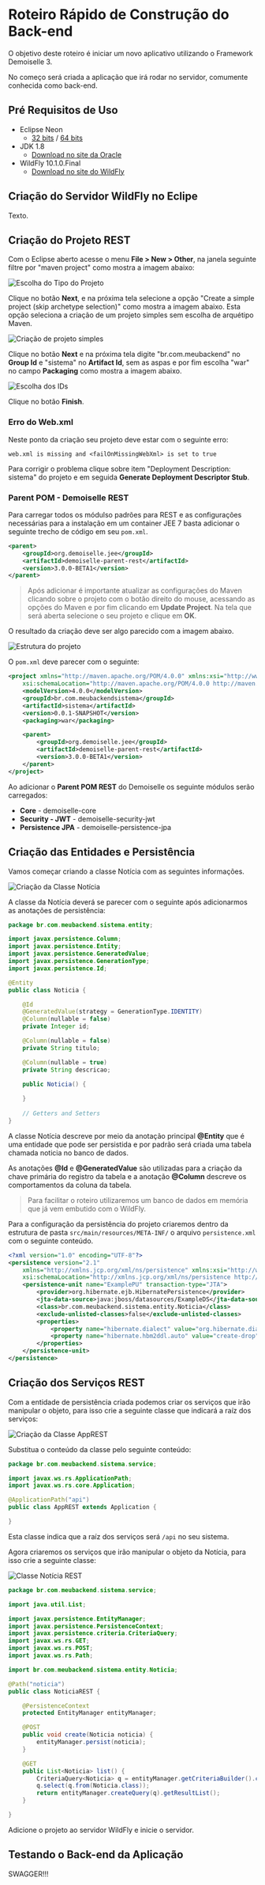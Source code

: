 # Roteiro Rápido de Construção do Back-end
O objetivo deste roteiro é iniciar um novo aplicativo utilizando o Framework Demoiselle 3.

No começo será criada a aplicação que irá rodar no servidor, comumente conhecida como back-end.
## Pré Requisitos de Uso
* Eclipse Neon
  * [32 bits](http://www.eclipse.org/downloads/download.php?file=/technology/epp/downloads/release/neon/1/eclipse-jee-neon-1-linux-gtk.tar.gz) / [64 bits](http://www.eclipse.org/downloads/download.php?file=/technology/epp/downloads/release/neon/1/eclipse-jee-neon-1-linux-gtk-x86_64.tar.gz)
* JDK 1.8
  * [Download no site da Oracle](http://www.oracle.com/technetwork/pt/java/javase/downloads/jdk8-downloads-2133151.html)
* WildFly 10.1.0.Final
  * [Download no site do WildFly](http://wildfly.org/downloads/)

## Criação do Servidor WildFly no Eclipe

Texto.

## Criação do Projeto REST
Com o Eclipse aberto acesse o menu **File > New > Other**, na janela seguinte filtre por "maven project" como mostra a imagem abaixo:

![Escolha do Tipo do Projeto](project-type.png)

Clique no botão **Next**, e na próxima tela selecione a opção "Create a simple project (skip archetype selection)" como mostra a imagem abaixo. Esta opção seleciona a criação de um projeto simples sem escolha de arquétipo Maven.

![Criação de projeto simples](simple.png)

Clique no botão **Next** e na próxima tela digite "br.com.meubackend" no **Group Id** e "sistema" no **Artifact Id**, sem as aspas e por fim escolha "war" no campo **Packaging** como mostra a imagem abaixo.

![Escolha dos IDs](id.png)

Clique no botão **Finish**.

### Erro do Web.xml
Neste ponto da criação seu projeto deve estar com o seguinte erro:
```
web.xml is missing and <failOnMissingWebXml> is set to true
```
Para corrigir o problema clique sobre item "Deployment Description: sistema" do projeto e em seguida **Generate Deployment Descriptor Stub**.

### Parent POM - Demoiselle REST
Para carregar todos os módulso padrões para REST e as configurações necessárias para a instalação em um container JEE 7 basta adicionar o seguinte trecho de código em seu `pom.xml`.
```xml
<parent>
    <groupId>org.demoiselle.jee</groupId>
    <artifactId>demoiselle-parent-rest</artifactId>
    <version>3.0.0-BETA1</version>
</parent>
```

> Após adicionar é importante atualizar as configurações do Maven clicando sobre o projeto com o botão direito do mouse, acessando as opções do Maven e por fim clicando em **Update Project**. Na tela que será aberta selecione o seu projeto e clique em **OK**.

O resultado da criação deve ser algo parecido com a imagem abaixo.

![Estrutura do projeto](project-structure.png)

O `pom.xml` deve parecer com o seguinte:

```xml
<project xmlns="http://maven.apache.org/POM/4.0.0" xmlns:xsi="http://www.w3.org/2001/XMLSchema-instance"
	xsi:schemaLocation="http://maven.apache.org/POM/4.0.0 http://maven.apache.org/xsd/maven-4.0.0.xsd">
	<modelVersion>4.0.0</modelVersion>
	<groupId>br.com.meubackendsistema</groupId>
	<artifactId>sistema</artifactId>
	<version>0.0.1-SNAPSHOT</version>
	<packaging>war</packaging>

	<parent>
		<groupId>org.demoiselle.jee</groupId>
		<artifactId>demoiselle-parent-rest</artifactId>
		<version>3.0.0-BETA1</version>
	</parent>
</project>
```

Ao adicionar o **Parent POM REST** do Demoiselle os seguinte módulos serão carregados:
* **Core** - demoiselle-core
* **Security - JWT** - demoiselle-security-jwt
* **Persistence JPA** - demoiselle-persistence-jpa

## Criação das Entidades e Persistência
Vamos começar criando a classe Notícia com as seguintes informações.

![Criação da Classe Notícia](class-noticia.png)

A classe da Notícia deverá se parecer com o seguinte após adicionarmos as anotações de persistência:

```java
package br.com.meubackend.sistema.entity;

import javax.persistence.Column;
import javax.persistence.Entity;
import javax.persistence.GeneratedValue;
import javax.persistence.GenerationType;
import javax.persistence.Id;

@Entity
public class Noticia {

	@Id
	@GeneratedValue(strategy = GenerationType.IDENTITY)
	@Column(nullable = false)
	private Integer id;

	@Column(nullable = false)
	private String titulo;

	@Column(nullable = true)
	private String descricao;

	public Noticia() {
		
	}
    
    // Getters and Setters
}
```

A classe Notícia descreve por meio da anotação principal **@Entity** que é uma entidade que pode ser persistida e por padrão será criada uma tabela chamada noticia no banco de dados.

As anotações **@Id** e **@GeneratedValue** são utilizadas para a criação da chave primária do registro da tabela e a anotação **@Column** descreve os comportamentos da coluna da tabela.

> Para facilitar o roteiro utilizaremos um banco de dados em memória que já vem embutido com o WildFly.

Para a configuração da persistência do projeto criaremos dentro da estrutura de pasta `src/main/resources/META-INF/` o arquivo `persistence.xml` com o seguinte conteúdo.

```xml
<?xml version="1.0" encoding="UTF-8"?>
<persistence version="2.1"
	xmlns="http://xmlns.jcp.org/xml/ns/persistence" xmlns:xsi="http://www.w3.org/2001/XMLSchema-instance"
	xsi:schemaLocation="http://xmlns.jcp.org/xml/ns/persistence http://xmlns.jcp.org/xml/ns/persistence/persistence_2_1.xsd">
	<persistence-unit name="ExamplePU" transaction-type="JTA">
		<provider>org.hibernate.ejb.HibernatePersistence</provider>
		<jta-data-source>java:jboss/datasources/ExampleDS</jta-data-source>
		<class>br.com.meubackend.sistema.entity.Noticia</class>
		<exclude-unlisted-classes>false</exclude-unlisted-classes>
		<properties>
			<property name="hibernate.dialect" value="org.hibernate.dialect.HSQLDialect" />
			<property name="hibernate.hbm2ddl.auto" value="create-drop" />
		</properties>
	</persistence-unit>	
</persistence>
```
## Criação dos Serviços REST
Com a entidade de persistência criada podemos criar os serviços que irão manipular o objeto, para isso crie a seguinte classe que indicará a raíz dos serviços:

![Criação da Classe AppREST](app-rest.png)

Substitua o conteúdo da classe pelo seguinte conteúdo:

```java
package br.com.meubackend.sistema.service;

import javax.ws.rs.ApplicationPath;
import javax.ws.rs.core.Application;

@ApplicationPath("api")
public class AppREST extends Application {

}
```

Esta classe indica que a raíz dos serviços será `/api` no seu sistema.

Agora criaremos os serviços que irão manipular o objeto da Notícia, para isso crie a seguinte classe:

![Classe Notícia REST](noticia-rest.png)

```java
package br.com.meubackend.sistema.service;

import java.util.List;

import javax.persistence.EntityManager;
import javax.persistence.PersistenceContext;
import javax.persistence.criteria.CriteriaQuery;
import javax.ws.rs.GET;
import javax.ws.rs.POST;
import javax.ws.rs.Path;

import br.com.meubackend.sistema.entity.Noticia;

@Path("noticia")
public class NoticiaREST {

	@PersistenceContext
	protected EntityManager entityManager;

	@POST
	public void create(Noticia noticia) {
		entityManager.persist(noticia);
	}

	@GET
	public List<Noticia> list() {
		CriteriaQuery<Noticia> q = entityManager.getCriteriaBuilder().createQuery(Noticia.class);
		q.select(q.from(Noticia.class));
		return entityManager.createQuery(q).getResultList();
	}

}
```

Adicione o projeto ao servidor WildFly e inicie o servidor.

## Testando o Back-end da Aplicação
SWAGGER!!!